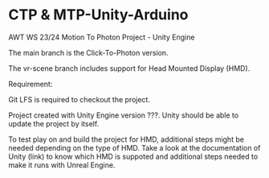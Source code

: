 # CTP & MTP-Unity-Arduino

AWT WS 23/24 Motion To Photon Project - Unity Engine

The main branch is the Click-To-Photon version.

The vr-scene branch includes support for Head Mounted Display (HMD).

Requirement:

Git LFS is required to checkout the project.

Project created with Unity Engine version ???. Unity should be able to update the project by itself.


To test play on and build the project for HMD, additional steps might be needed depending on the type of HMD. Take a look at the documentation of Unity (link) to know which HMD is suppoted and additional steps needed to make it runs with Unreal Engine.

